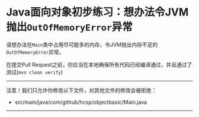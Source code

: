 # Java面向对象初步练习：想办法令JVM抛出`OutOfMemoryError`异常

请想办法在`Main`类中占用尽可能多的内存，令JVM抛出内存不足的`OutOfMemoryError`异常。

在提交Pull Request之前，你应当在本地确保所有代码已经编译通过，并且通过了测试(`mvn clean verify`)

-----
注意！我们只允许你修改以下文件，对其他文件的修改会被拒绝：
- src/main/java/com/github/hcsp/objectbasic/Main.java
-----



